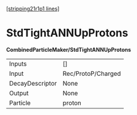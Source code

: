 [[stripping21r1p1 lines]](./stripping21r1p1-index)

# StdTightANNUpProtons

**CombinedParticleMaker/StdTightANNUpProtons**

|                 |                    |
|-----------------|--------------------|
| Inputs          | []               |
| Input           | Rec/ProtoP/Charged |
| DecayDescriptor | None               |
| Output          | None               |
| Particle        | proton             |
